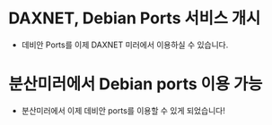 # DAXNET, Debian Ports 서비스 개시
- 데비안 Ports를 이제 DAXNET 미러에서 이용하실 수 있습니다.

# 분산미러에서 Debian ports 이용 가능
- 분산미러에서 이제 데비안 ports를 이용할 수 있게 되었습니다!